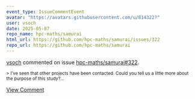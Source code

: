 ```yaml
---
event_type: IssueCommentEvent
avatar: "https://avatars.githubusercontent.com/u/814322?"
user: vsoch
date: 2025-05-07
repo_name: hpc-maths/samurai
html_url: https://github.com/hpc-maths/samurai/issues/322
repo_url: https://github.com/hpc-maths/samurai
---
```


<a href='https://github.com/vsoch' target='_blank'>vsoch</a> commented on issue <a href='https://github.com/hpc-maths/samurai/issues/322' target='_blank'>hpc-maths/samurai#322</a>.

<small>> I've seen that other projects have been contacted. Could you tell us a little more about the purpose of this study?...</small>

<a href='https://github.com/hpc-maths/samurai/issues/322' target='_blank'>View Comment</a>